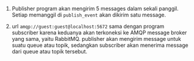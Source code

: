 1. Publisher program akan mengirim 5 messages dalam sekali panggil. Setiap memanggil di `publish_event` akan dikirim satu message.

2. url `amqp://guest:guest@localhost:5672` sama dengan program subscriber karena keduanya akan terkoneksi ke AMQP message broker yang sama, yaitu RabbitMQ. publisher akan mengirim message untuk suatu queue atau topik, sedangkan subscriber akan menerima message dari queue atau topik tersebut.